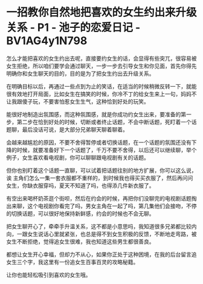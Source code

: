 # 一招教你自然地把喜欢的女生约出来升级关系 - P1 - 池子的恋爱日记 - BV1AG4y1N798

怎么才能把喜欢的女生约出去呢，直接要约女生的话，会显得有些突兀，很容易被女生拒绝，所以咱们要学会通过聊天，一步一步去引导女生和你见面，首先你得先明确你和女生聊天的目的，目的是为了把女生约出去升级关系。

在明确目标以后，再通过一些点到为止的笑话，在适当的时候稍微反转一下，就能很有效地打开局面，比如女生在搞笑的时候，你冷不丁的给女生来上一句，妈妈不让我跟傻子玩，不要害怕惹女生生气，这种恰到好处的玩笑。

能很好地制造出氛围感，而这种氛围感，就是你成功约女生出来，要准备的第一步，第二步在恰到好处的时候，切断或者终止话题，不会中断话题，死盯着一个话题聊，最后没话可说，是大部分兄弟聊天聊着聊着。

会越来越尴尬的原因，不要不舍得暂停或者切换话题，在一个话题的氛围还没有下降的时候，就要准备好下一个话题了，千万不要不舍得，以后还可以继续聊，举个例子，女生喜欢看电视剧，你可以聊聊跟电视剧有关的话题。

但你也别盯着这个话题一直聊，可以试着把话题往别的地方扩展，你可以这么说，诶 主角们怎么一集一套衣服都不重样的，到时候我也得买买衣服了，然后再问问女生，你缺衣服穿吗，夏天不知道了吗，也得添几件新衣服了。

有空出来喝杯奶茶逛个街呗，然后在约会的时候，再把你们没聊完的电视剧话题掏出来聊，这个电视剧你看完了吗，男女主角在一起了吗，第几集他们会接吻，不停的切换话题，可以很好地保持新鲜感，约会的时候也不会无聊。

把女生聊开心了，牵牵手升温关系，这不都是小意思吗，我知道很多兄弟都比较内向，一跟女生说话心里就紧张，也总是得不到女生积极的反馈，不断地走弯路，被女生不断拒绝，觉得追女生很难，我也知道这些男生都很善良。

都想让女生开心幸福，但却力不从心，如果你正处于这种困境，在我的后台留言追女生三个字，我这里有一份追女生百事百灵的攻略秘籍。

让你也能轻松吸引到喜欢的女生哦。